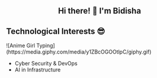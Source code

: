 <h2 align="center"> Hi there! 👋 I'm Bidisha </h2>

<h2 align="left"> Technological Interests 😎 </h2>
![Anime Girl Typing](https://media.giphy.com/media/y1ZBcOGOOtlpC/giphy.gif)

- Cyber Security & DevOps
- AI in Infrastructure

<!-- ![Contribution Graph](https://github-readme-activity-graph.cyclic.app/graph?username=sumitNITS&theme=github-compact)

**sumitNITS/sumitNITS** is a ✨ _special_ ✨ repository because its `README.md` (this file) appears on your GitHub profile.

Here are some ideas to get you started:

- 🔭 I’m currently working on ...
- 🌱 I’m currently learning ...
- 👯 I’m looking to collaborate on ...
- 🤔 I’m looking for help with ...
- 💬 Ask me about ...
- 📫 How to reach me: ...
- 😄 Pronouns: ...
- ⚡ Fun fact: ...
-->
